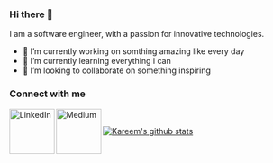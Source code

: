 ### Hi there 👋


I am a software engineer,
with a passion for innovative technologies.

- 🔭 I’m currently working on somthing amazing like every day
- 🌱 I’m currently learning everything i can
- 👯 I’m looking to collaborate on something inspiring



### Connect with me
[<img align="left" alt="LinkedIn" width="80" src="https://github.com/melanieshi0120/melanieshi0120/blob/master/linkedin.ico" />]( https://www.linkedin.com/in/mohammedkareemdv/)
[<img align="left" alt="Medium" width="80" src="https://github.com/melanieshi0120/melanieshi0120/blob/master/medium.ico" />](https://medium.com/@mohammedkareem)
<br />

[![Kareem's github stats](https://github-readme-stats.vercel.app/api?username=mohammedkmo)](https://github.com/mohammedkmo/github-readme-stats)
